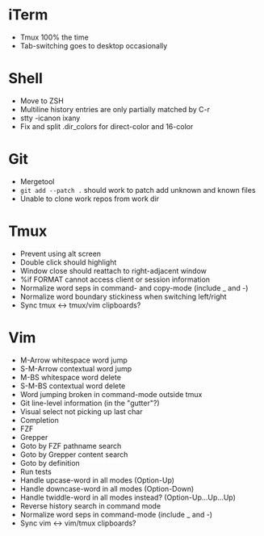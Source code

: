 # iTerm
- Tmux 100% the time
- Tab-switching goes to desktop occasionally

# Shell
- Move to ZSH
- Multiline history entries are only partially matched by C-r
- stty -icanon ixany
- Fix and split .dir_colors for direct-color and 16-color

# Git
- Mergetool
- `git add --patch .` should work to patch add unknown and known files
- Unable to clone work repos from work dir

# Tmux
- Prevent using alt screen
- Double click should highlight
- Window close should reattach to right-adjacent window
- %if FORMAT cannot access client or session information
- Normalize word seps in command- and copy-mode (include _ and -)
- Normalize word boundary stickiness when switching left/right
- Sync tmux <-> tmux/vim clipboards?

# Vim
-   M-Arrow whitespace word jump
- S-M-Arrow contextual word jump
-   M-BS    whitespace word delete
- S-M-BS    contextual word delete
- Word jumping broken in command-mode outside tmux
- Git line-level information (in the "gutter"?)
- Visual select not picking up last char
- Completion
- FZF
- Grepper
- Goto by FZF pathname search
- Goto by Grepper content search
- Goto by definition
- Run tests
- Handle upcase-word in all modes (Option-Up)
- Handle downcase-word in all modes (Option-Down)
- Handle twiddle-word in all modes instead? (Option-Up...Up...Up)
- Reverse history search in command mode
- Normalize word seps in command-mode (include _ and -)
- Sync vim <-> vim/tmux clipboards?
